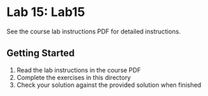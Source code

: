 # Lab 15: Lab15

See the course lab instructions PDF for detailed instructions.

## Getting Started

1. Read the lab instructions in the course PDF
2. Complete the exercises in this directory
3. Check your solution against the provided solution when finished
